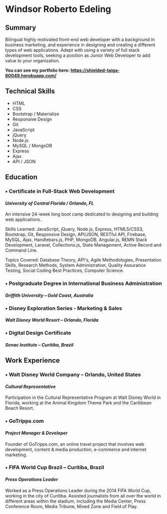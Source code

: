 # Windsor Roberto Edeling

## Summary

Bilingual highly motivated front-end web developer with a background in business marketing, and experience in designing and creating a different types of web applications. Adept with using a variety of full stack development tools, seeking a position as Junior Web Developer to add value to your organization.

**You can see my portfolio here: https://shielded-taiga-60049.herokuapp.com/**


## Technical Skills

* HTML
* CSS
* Bootstrap / Materialize
* Responsive Design                                         
* Git                                                       
* JavaScript         
* jQuery
* Node.js
* MySQL / MongoDB  
* Express
* Ajax
* API / JSON


## Education

### • Certificate in Full-Stack Web Development
#### *University of Central Florida / Orlando, FL*
An intensive 24-week long boot camp dedicated to designing and building web applications.

Skills Learned: JavaScript, jQuery, Node.js, Express, HTML5/CSS3, Bootstrap, Git, Responsive Design, API/JSON, RESTful API, Firebase, MySQL, Ajax, Handlebars.js, PHP, MongoDB, Angular.js, REMN Stack Development, Laravel, Collections.js, State Management, Active Record and Command Line.

Topics Covered: Database Theory, API's, Agile Methodologies, Presentation Skills, Research Methods, System Administration, Quality Assurance Testing, Social Coding Best Practices, Computer Science.
 
### • Postgraduate Degree in International Business Administration
#### *Griffith University – Gold Coast, Australia*

### • Disney Exploration Series - Marketing & Sales
#### *Walt Disney World Resort – Orlando, Florida*

### • Digital Design Certificate
#### *Senac Institute – Curitiba, Brazil*


## Work Experience

### • Walt Disney World Company – Orlando, United States
#### *Cultural Representative*
Participation in the Cultural Representative Program at Walt Disney World in Florida, working at the Animal Kingdom Theme Park and the Caribbean Beach Resort.

### • GoTripps.com
#### *Project Manager & Developer*
Founder of GoTripps.com, an online travel project that involves web development, content & media production, e-commerce and internet marketing.

### • FIFA World Cup Brazil – Curitiba, Brazil
#### *Press Operations Leader*
Worked as a Press Operations Leader during the 2014 FIFA World Cup, working in the city of Curitiba. Assisted journalists from all over the world in different areas within the stadium, including the Media Center, Press Conference Room, Media Tribune, Mixed Zone and Field of Play.

